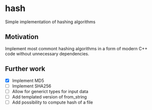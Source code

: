 # hash
Simple implementation of hashing algorithms

## Motivation

Implement most commont hashing algorithms in a form of modern C++ code without unnecessary dependencies.

## Further work

* [X] Implement MD5
* [ ] Implement SHA256
* [ ] Allow for generict types for input data
* [ ] Add templated version of from_string
* [ ] Add possibility to compute hash of a file
